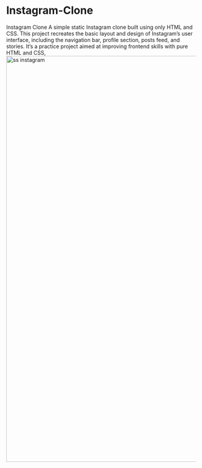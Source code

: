 # Instagram-Clone
Instagram Clone A simple static Instagram clone built using only HTML and CSS. This project recreates the basic layout and design of Instagram’s user interface, including the navigation bar, profile section, posts feed, and stories. It’s a practice project aimed at improving frontend skills with pure HTML and CSS,
<img width="1920" height="1080" alt="ss instagram" src="https://github.com/user-attachments/assets/35e1ac47-0cc9-49a6-a609-2d1df11630eb" />
